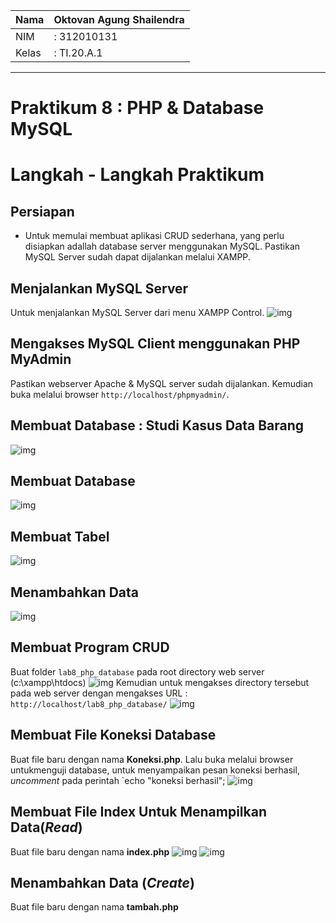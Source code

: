 | Nama  | Oktovan Agung Shailendra|
|-------|-------------------------|
|NIM    |: 312010131              |
|Kelas  |: TI.20.A.1              |

---

# Praktikum 8 : PHP & Database MySQL

# Langkah - Langkah Praktikum
## Persiapan
- Untuk memulai membuat aplikasi CRUD sederhana, yang perlu disiapkan adallah database server menggunakan MySQL. Pastikan MySQL Server sudah dapat dijalankan melalui XAMPP.

## Menjalankan MySQL Server
Untuk menjalankan MySQL Server dari menu XAMPP Control.
![img](img/startxampp.png)

## Mengakses MySQL Client menggunakan PHP MyAdmin
Pastikan webserver Apache & MySQL server sudah dijalankan. Kemudian buka melalui browser `http://localhost/phpmyadmin/`.

## Membuat Database : Studi Kasus Data Barang
![img](img/contohdatabase.png)

## Membuat Database
![img](img/creatdatabase.png)

## Membuat Tabel
![img](img/creattable.png)

## Menambahkan Data
![img](img/inserttable.png)

## Membuat Program CRUD
Buat folder `lab8_php_database` pada root directory web server (c:\xampp\htdocs)
![img](img/lab8database.png)
Kemudian untuk mengakses directory tersebut pada web server dengan mengakses URL : `http://localhost/lab8_php_database/`
![img](img/webserverlab8.png)

## Membuat File Koneksi Database
Buat file baru dengan nama **Koneksi.php**. Lalu buka melalui browser untukmenguji database, untuk menyampaikan pesan koneksi berhasil,  *uncomment* pada perintah `echo "koneksi berhasil";
![img](img/filekoneksiphp.png)

## Membuat File Index Untuk Menampilkan Data(*Read*)
Buat file baru dengan nama **index.php**
![img](img/coderead.png)
![img](img/tampilanread.png)

## Menambahkan Data (*Create*)
Buat file baru dengan nama **tambah.php**
